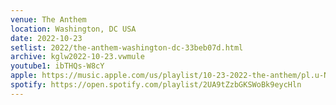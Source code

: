 ```yaml
---
venue: The Anthem
location: Washington, DC USA
date: 2022-10-23
setlist: 2022/the-anthem-washington-dc-33beb07d.html
archive: kglw2022-10-23.vwmule
youtube1: ibTHQs-W8cY
apple: https://music.apple.com/us/playlist/10-23-2022-the-anthem/pl.u-NpXm9RptNyY1Bk
spotify: https://open.spotify.com/playlist/2UA9tZzbGKSWoBk9eycHln
---
```

